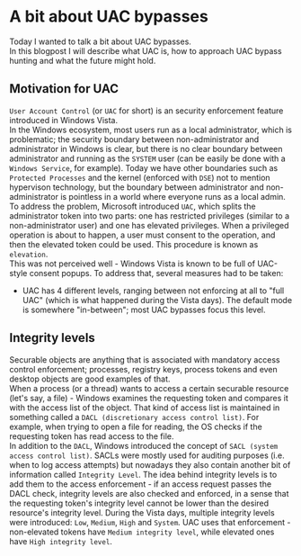 # A bit about UAC bypasses
Today I wanted to talk a bit about UAC bypasses.  
In this blogpost I will describe what UAC is, how to approach UAC bypass hunting and what the future might hold.

## Motivation for UAC
`User Account Control` (or `UAC` for short) is an security enforcement feature introduced in Windows Vista.  
In the Windows ecosystem, most users run as a local administrator, which is problematic; the security boundary between non-administrator and administrator in Windows is clear, but there is no clear boundary between administrator and running as the `SYSTEM` user (can be easily be done with a `Windows Service`, for example). Today we have other boundaries such as `Protected Processes` and the kernel (enforced with `DSE`) not to mention hypervison technology, but the boundary between administrator and non-administrator is pointless in a world where everyone runs as a local admin.  
To address the problem, Microsoft introduced `UAC`, which splits the administrator token into two parts: one has restricted privileges (similar to a non-administrator user) and one has elevated privileges. When a privileged operation is about to happen, a user must consent to the operation, and then the elevated token could be used. This procedure is known as `elevation`.  
This was not perceived well - Windows Vista is known to be full of UAC-style consent popups. To address that, several measures had to be taken:
- UAC has 4 different levels, ranging between not enforcing at all to "full UAC" (which is what happened during the Vista days). The default mode is somewhere "in-between"; most UAC bypasses focus this level.

## Integrity levels
Securable objects are anything that is associated with mandatory access control enforcement; processes, registry keys, process tokens and even desktop objects are good examples of that.  
When a process (or a thread) wants to access a certain securable resource (let's say, a file) - Windows examines the requesting token and compares it with the access list of the object. That kind of access list is maintained in something called a `DACL (discretionary access control list)`. For example, when trying to open a file for reading, the OS checks if the requesting token has read access to the file.  
In addition to the `DACL`, Windows introduced the concept of `SACL (system access control list)`. SACLs were mostly used for auditing purposes (i.e. when to log access attempts) but nowadays they also contain another bit of information called `Integrity Level`. The idea behind integrity levels is to add them to the access enforcement - if an access request passes the DACL check, integrity levels are also checked and enforced, in a sense that the requesting token's integrity level cannot be lower than the desired resource's integrity level. During the Vista days, multiple integrity levels were introduced: `Low`, `Medium`, `High` and `System`. UAC uses that enforcement - non-elevated tokens have `Medium integrity level`, while elevated ones have `High integrity level`.
